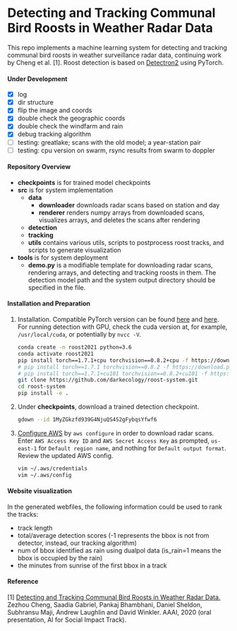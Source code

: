 # Detecting and Tracking Communal Bird Roosts in Weather Radar Data
This repo implements a machine learning system for detecting and tracking communal bird roosts 
in weather surveillance radar data, continuing work by Cheng et al. [1].
Roost detection is based on [Detectron2](https://github.com/darkecology/detectron2) using PyTorch.

#### Under Development
- [x] log
- [x] dir structure
- [x] flip the image and coords
- [x] double check the geographic coords
- [x] double check the windfarm and rain
- [x] debug tracking algorithm
- [ ] testing: greatlake; scans with the old model; a year-station pair
- [ ] testing: cpu version on swarm, rsync results from swarm to doppler

#### Repository Overview
- **checkpoints** is for trained model checkpoints
- **src** is for system implementation
    - **data**
        - **downloader** downloads radar scans based on station and day
        - **renderer** renders numpy arrays from downloaded scans, visualizes arrays, 
        and deletes the scans after rendering
    - **detection**
    - **tracking**
    - **utils** contains various utils, scripts to postprocess roost tracks, and scripts to generate visualization
- **tools** is for system deployment
    - **demo.py** is a modifiable template for downloading radar scans, rendering arrays, and detecting and tracking 
    roosts in them. The detection model path and the system output directory should be specified in the file.

#### Installation and Preparation
1. Installation. Compatible PyTorch version can be found [here](https://pytorch.org/get-started/previous-versions/) 
and [here](https://download.pytorch.org/whl/torch_stable.html).
For running detection with GPU, check the cuda version at, for example, `/usr/local/cuda`, or potentially by `nvcc -V`. 
    ```bash
    conda create -n roost2021 python=3.6
    conda activate roost2021
    pip install torch==1.7.1+cpu torchvision==0.8.2+cpu -f https://download.pytorch.org/whl/torch_stable.html
    # pip install torch==1.7.1 torchvision==0.8.2 -f https://download.pytorch.org/whl/torch_stable.html
    # pip install torch==1.7.1+cu101 torchvision==0.8.2+cu101 -f https://download.pytorch.org/whl/torch_stable.html
    git clone https://github.com/darkecology/roost-system.git
    cd roost-system
    pip install -e .
   ```

2. Under **checkpoints**, download a trained detection checkpoint.
    ```bash
    gdown --id 1MyZGkzfd939G4NjuQS4S2gFybqsYfwf6
    ```

3. [Configure AWS](https://docs.aws.amazon.com/cli/latest/userguide/cli-chap-configure.html) by
`aws configure`
in order to download radar scans. 
Enter `AWS Access Key ID` and `AWS Secret Access Key` as prompted,
`us-east-1` for `Default region name`, and nothing for `Default output format`.
Review the updated AWS config.
    ```bash
    vim ~/.aws/credentials
    vim ~/.aws/config
    ```

#### Website visualization

In the generated webfiles, the following information could be used to rank the tracks: 
- track length
- total/average detection scores (-1 represents the bbox is not from detector, instead, our tracking algorithm)
- num of bbox identified as rain using dualpol data (is\_rain=1 means the bbox is occupied by the rain)
- the minutes from sunrise of the first bbox in a track

#### Reference
[1] [Detecting and Tracking Communal Bird Roosts in Weather Radar Data.](https://people.cs.umass.edu/~zezhoucheng/roosts/radar-roosts-aaai20.pdf)
Zezhou Cheng, Saadia Gabriel, Pankaj Bhambhani, Daniel Sheldon, Subhransu Maji, Andrew Laughlin and David Winkler.
AAAI, 2020 (oral presentation, AI for Social Impact Track).
